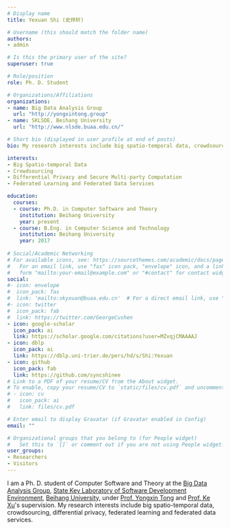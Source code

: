 ```yaml
---
# Display name
title: Yexuan Shi (史烨轩)

# Username (this should match the folder name)
authors:
- admin

# Is this the primary user of the site?
superuser: true

# Role/position
role: Ph. D. Student 

# Organizations/Affiliations
organizations:
- name: Big Data Analysis Group
  url: "http://yongxintong.group"
- name: SKLSDE, Beihang University
  url: "http://www.nlsde.buaa.edu.cn/"

# Short bio (displayed in user profile at end of posts)
bio: My research interests include big spatio-temporal data, crowdsourcing, differential privacy, federated learning and federated data services.

interests:
- Big Spatio-temporal Data
- Crowdsourcing
- Differential Privacy and Secure Multi-party Computation
- Federated Learning and Federated Data Services

education:
  courses:
  - course: Ph.D. in Computer Software and Theory
    institution: Beihang University
    year: present
  - course: B.Eng. in Computer Science and Technology
    institution: Beihang University
    year: 2017
 
# Social/Academic Networking
# For available icons, see: https://sourcethemes.com/academic/docs/page-builder/#icons
#   For an email link, use "fas" icon pack, "envelope" icon, and a link in the
#   form "mailto:your-email@example.com" or "#contact" for contact widget.
social:
#- icon: envelope
#  icon_pack: fas
#  link: 'mailto:skyxuan@buaa.edu.cn'  # For a direct email link, use "mailto:test@example.org".
#- icon: twitter
#  icon_pack: fab
#  link: https://twitter.com/GeorgeCushen
- icon: google-scholar
  icon_pack: ai
  link: https://scholar.google.com/citations?user=MZvqjCMAAAAJ
- icon: dblp
  icon_pack: ai
  link: https://dblp.uni-trier.de/pers/hd/s/Shi:Yexuan
- icon: github
  icon_pack: fab
  link: https://github.com/syncshinee
# Link to a PDF of your resume/CV from the About widget.
# To enable, copy your resume/CV to `static/files/cv.pdf` and uncomment the lines below.
# - icon: cv
#   icon_pack: ai
#   link: files/cv.pdf

# Enter email to display Gravatar (if Gravatar enabled in Config)
email: ""

# Organizational groups that you belong to (for People widget)
#   Set this to `[]` or comment out if you are not using People widget.
user_groups:
- Researchers
- Visitors
---
```


I am a Ph. D. student of Computer Software and Theory at the [Big Data Analysis Group](http://yongxintong.group/), [State Key Laboratory of Software Development Environment](http://www.nlsde.buaa.edu.cn/), [Beihang University](https://www.buaa.edu.cn/), under [Prof. Yongxin Tong](http://sites.nlsde.buaa.edu.cn/~yxtong/) and [Prof. Ke Xu](http://sites.nlsde.buaa.edu.cn/~kexu/)'s supervision. My research interests include big spatio-temporal data, crowdsourcing, differential privacy, federated learning and federated data services.
